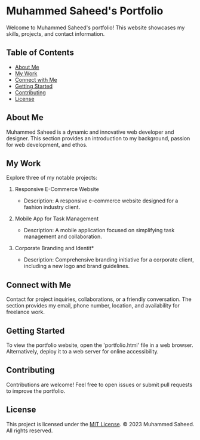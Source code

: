 # Muhammed Saheed's Portfolio

Welcome to Muhammed Saheed's portfolio! This website showcases my skills, projects, and contact information.

## Table of Contents

- [About Me](#about-me)
- [My Work](#my-work)
- [Connect with Me](#connect-with-me)
- [Getting Started](#getting-started)
- [Contributing](#contributing)
- [License](#license)

## About Me

Muhammed Saheed is a dynamic and innovative web developer and designer. This section provides an introduction to my background, passion for web development, and ethos.

## My Work

Explore three of my notable projects:

1. Responsive E-Commerce Website
   - Description: A responsive e-commerce website designed for a fashion industry client.

2. Mobile App for Task Management
   - Description: A mobile application focused on simplifying task management and collaboration.

3. Corporate Branding and Identit*
   - Description: Comprehensive branding initiative for a corporate client, including a new logo and brand guidelines.

## Connect with Me

Contact for project inquiries, collaborations, or a friendly conversation. The section provides my email, phone number, location, and availability for freelance work.

## Getting Started

To view the portfolio website, open the 'portfolio.html' file in a web browser. Alternatively, deploy it to a web server for online accessibility.

## Contributing

Contributions are welcome! Feel free to open issues or submit pull requests to improve the portfolio.

## License

This project is licensed under the [MIT License](LICENSE). © 2023 Muhammed Saheed. All rights reserved.
